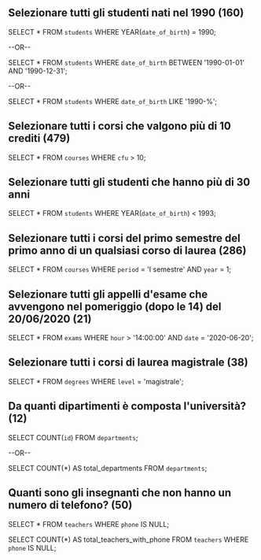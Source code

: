 ## Selezionare tutti gli studenti nati nel 1990 (160)

SELECT * 
FROM `students` 
WHERE YEAR(`date_of_birth`) = 1990;

--OR--

SELECT * 
FROM `students` 
WHERE `date_of_birth` 
BETWEEN '1990-01-01' AND '1990-12-31';

--OR--

SELECT * 
FROM `students` 
WHERE `date_of_birth` 
LIKE '1990-%';

## Selezionare tutti i corsi che valgono più di 10 crediti (479)

SELECT * 
FROM `courses` 
WHERE `cfu` > 10;

## Selezionare tutti gli studenti che hanno più di 30 anni

SELECT * 
FROM `students` 
WHERE YEAR(`date_of_birth`) < 1993;


<!--
Solution with TIMESTAMPDIFF function

####################################

SELECT *
FROM `students`
WHERE TIMESTAMPDIFF(YEAR, date_of_birth, CURDATE()) > 30;

####################################
-->


## Selezionare tutti i corsi del primo semestre del primo anno di un qualsiasi corso di laurea (286)

SELECT * 
FROM `courses` 
WHERE `period` = 'I semestre' 
AND `year` = 1;

## Selezionare tutti gli appelli d'esame che avvengono nel pomeriggio (dopo le 14) del 20/06/2020 (21)

SELECT * 
FROM `exams` 
WHERE `hour` > '14:00:00' 
AND `date` = '2020-06-20';

<!--
Other solution
SELECT * 
FROM `exams` 
WHERE HOUR(`hour`) >= '14' 
AND `date` = '2020-06-20';
-->

## Selezionare tutti i corsi di laurea magistrale (38)

SELECT * 
FROM `degrees` 
WHERE `level` = 'magistrale';

## Da quanti dipartimenti è composta l'università? (12)

SELECT COUNT(`id`) 
FROM `departments`;

--OR--

SELECT COUNT(*) 
AS total_departments 
FROM `departments`;

## Quanti sono gli insegnanti che non hanno un numero di telefono? (50)

<!--This is not correct because it does not say how many but which-->
SELECT * 
FROM `teachers` 
WHERE `phone` IS NULL;

<!--The correct answer was:-->
SELECT COUNT(*)
AS total_teachers_with_phone
FROM `teachers`
WHERE `phone`
IS NULL;